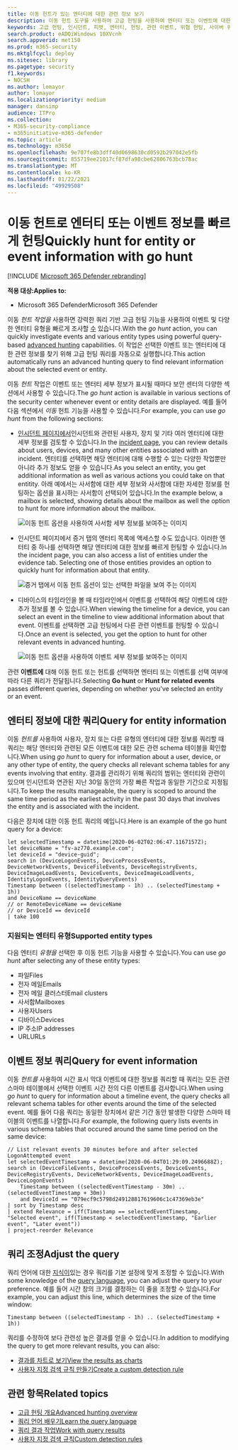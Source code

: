 ```yaml
---
title: 이동 헌트가 있는 엔터티에 대한 관련 정보 보기
description: 이동 헌트 도구를 사용하여 고급 헌팅을 사용하여 엔터티 또는 이벤트에 대한 관련 정보를 빠르게 쿼리하는 방법을 학습합니다.
keywords: 고급 헌팅, 인시던트, 피벗, 엔터티, 헌팅, 관련 이벤트, 위협 헌팅, 사이버 위협 헌팅, 검색, 쿼리, 원격 분석, Microsoft 365, Microsoft Threat Protection
search.product: eADQiWindows 10XVcnh
search.appverid: met150
ms.prod: m365-security
ms.mktglfcycl: deploy
ms.sitesec: library
ms.pagetype: security
f1.keywords:
- NOCSH
ms.author: lomayor
author: lomayor
ms.localizationpriority: medium
manager: dansimp
audience: ITPro
ms.collection:
- M365-security-compliance
- m365initiative-m365-defender
ms.topic: article
ms.technology: m365d
ms.openlocfilehash: 9e707fe8b3dff40d0698630cd0592b297042e5fb
ms.sourcegitcommit: 855719ee21017cf87dfa98cbe62806763bcb78ac
ms.translationtype: MT
ms.contentlocale: ko-KR
ms.lasthandoff: 01/22/2021
ms.locfileid: "49929508"
---
```

# <a name="quickly-hunt-for-entity-or-event-information-with-go-hunt"></a><span data-ttu-id="b1476-104">이동 헌트로 엔터티 또는 이벤트 정보를 빠르게 헌팅</span><span class="sxs-lookup"><span data-stu-id="b1476-104">Quickly hunt for entity or event information with go hunt</span></span>

[!INCLUDE [Microsoft 365 Defender rebranding](../includes/microsoft-defender.md)]


<span data-ttu-id="b1476-105">**적용 대상:**</span><span class="sxs-lookup"><span data-stu-id="b1476-105">**Applies to:**</span></span>
- <span data-ttu-id="b1476-106">Microsoft 365 Defender</span><span class="sxs-lookup"><span data-stu-id="b1476-106">Microsoft 365 Defender</span></span>

<span data-ttu-id="b1476-107">이동 *헌트 작업을* 사용하면 강력한 쿼리 기반 고급 헌팅 기능을 사용하여 이벤트 및 다양한 엔터티 유형을 빠르게 조사할 [수](advanced-hunting-overview.md) 있습니다.</span><span class="sxs-lookup"><span data-stu-id="b1476-107">With the *go hunt* action, you can quickly investigate events and various entity types using powerful query-based [advanced hunting](advanced-hunting-overview.md) capabilities.</span></span> <span data-ttu-id="b1476-108">이 작업은 선택한 이벤트 또는 엔터티에 대한 관련 정보를 찾기 위해 고급 헌팅 쿼리를 자동으로 실행합니다.</span><span class="sxs-lookup"><span data-stu-id="b1476-108">This action automatically runs an advanced hunting query to find relevant information about the selected event or entity.</span></span>

<span data-ttu-id="b1476-109">이동 *헌트* 작업은 이벤트 또는 엔터티 세부 정보가 표시될 때마다 보안 센터의 다양한 섹션에서 사용할 수 있습니다.</span><span class="sxs-lookup"><span data-stu-id="b1476-109">The *go hunt* action is available in various sections of the security center whenever event or entity details are displayed.</span></span> <span data-ttu-id="b1476-110">예를 들어 다음 섹션에서 *이동* 헌트 기능을 사용할 수 있습니다.</span><span class="sxs-lookup"><span data-stu-id="b1476-110">For example, you can use *go hunt* from the following sections:</span></span>

- <span data-ttu-id="b1476-111">[인시던트 페이지에서](investigate-incidents.md#incident-overview)인시던트와 관련된 사용자, 장치 및 기타 여러 엔터티에 대한 세부 정보를 검토할 수 있습니다.</span><span class="sxs-lookup"><span data-stu-id="b1476-111">In the [incident page](investigate-incidents.md#incident-overview), you can review details about users, devices, and many other entities associated with an incident.</span></span> <span data-ttu-id="b1476-112">엔터티를 선택하면 해당 엔터티에 대해 수행할 수 있는 다양한 작업뿐만 아니라 추가 정보도 얻을 수 있습니다.</span><span class="sxs-lookup"><span data-stu-id="b1476-112">As you select an entity, you get additional information as well as various actions you could take on that entitity.</span></span> <span data-ttu-id="b1476-113">아래 예에서는 사서함에 대한 세부 정보와 사서함에 대한 자세한 정보를 헌팅하는 옵션을 표시하는 사서함이 선택되어 있습니다.</span><span class="sxs-lookup"><span data-stu-id="b1476-113">In the example below, a mailbox is selected, showing details about the mailbox as well the option to hunt for more information about the mailbox.</span></span>

    ![이동 헌트 옵션을 사용하여 사서함 세부 정보를 보여주는 이미지](../../media/mtp-ah/go-hunt-email.png)

- <span data-ttu-id="b1476-115">인시던트 페이지에서 증거 탭의 엔터티 목록에 액세스할 수도 있습니다. 이러한 엔터티 중 하나를 선택하면 해당 엔터티에 대한 정보를 빠르게 헌팅할 수 있습니다.</span><span class="sxs-lookup"><span data-stu-id="b1476-115">In the incident page, you can also access a list of entities under the evidence tab. Selecting one of those entities provides an option to quickly hunt for information about that entity.</span></span>

    ![증거 탭에서 이동 헌트 옵션이 있는 선택한 파일을 보여 주는 이미지](../../media/mtp-ah/go-hunt-evidence-file.png)


- <span data-ttu-id="b1476-117">디바이스의 타임라인을 볼 때 타임라인에서 이벤트를 선택하여 해당 이벤트에 대한 추가 정보를 볼 수 있습니다.</span><span class="sxs-lookup"><span data-stu-id="b1476-117">When viewing the timeline for a device, you can select an event in the timeline to view additional information about that event.</span></span> <span data-ttu-id="b1476-118">이벤트를 선택하면 고급 헌팅에서 다른 관련 이벤트를 헌팅할 수 있습니다.</span><span class="sxs-lookup"><span data-stu-id="b1476-118">Once an event is selected, you get the option to hunt for other relevant events in advanced hunting.</span></span>

    ![이동 헌트 옵션을 사용하여 이벤트 세부 정보를 보여주는 이미지](../../media/mtp-ah/go-hunt-event.png)

<span data-ttu-id="b1476-120">관련 **이벤트에**  대해 이동 헌트 또는 헌트를 선택하면 엔터티 또는 이벤트를 선택 여부에 따라 다른 쿼리가 전달됩니다.</span><span class="sxs-lookup"><span data-stu-id="b1476-120">Selecting **Go hunt** or **Hunt for related events** passes different queries, depending on whether you've selected an entity or an event.</span></span>

## <a name="query-for-entity-information"></a><span data-ttu-id="b1476-121">엔터티 정보에 대한 쿼리</span><span class="sxs-lookup"><span data-stu-id="b1476-121">Query for entity information</span></span>
<span data-ttu-id="b1476-122">이동 *헌트를* 사용하여 사용자, 장치 또는 다른 유형의 엔터티에 대한 정보를 쿼리할 때 쿼리는 해당 엔터티와 관련된 모든 이벤트에 대한 모든 관련 schema 테이블을 확인합니다.</span><span class="sxs-lookup"><span data-stu-id="b1476-122">When using *go hunt* to query for information about a user, device, or any other type of entity, the query checks all relevant schema tables for any events involving that entity.</span></span> <span data-ttu-id="b1476-123">결과를 관리하기 위해 쿼리의 범위는 엔터티와 관련이 있으며 인시던트와 연관된 지난 30일 동안의 가장 빠른 작업과 동일한 기간으로 지정됩니다.</span><span class="sxs-lookup"><span data-stu-id="b1476-123">To keep the results manageable, the query is scoped to around the same time period as the earliest activity in the past 30 days that involves the entity and is associated with the incident.</span></span>

<span data-ttu-id="b1476-124">다음은 장치에 대한 이동 헌트 쿼리의 예입니다.</span><span class="sxs-lookup"><span data-stu-id="b1476-124">Here is an example of the go hunt query for a device:</span></span>

```kusto
let selectedTimestamp = datetime(2020-06-02T02:06:47.1167157Z);
let deviceName = "fv-az770.example.com";
let deviceId = "device-guid";
search in (DeviceLogonEvents, DeviceProcessEvents, DeviceNetworkEvents, DeviceFileEvents, DeviceRegistryEvents, DeviceImageLoadEvents, DeviceEvents, DeviceImageLoadEvents, IdentityLogonEvents, IdentityQueryEvents)
Timestamp between ((selectedTimestamp - 1h) .. (selectedTimestamp + 1h))
and DeviceName == deviceName
// or RemoteDeviceName == deviceName
// or DeviceId == deviceId
| take 100
```
### <a name="supported-entity-types"></a><span data-ttu-id="b1476-125">지원되는 엔터티 유형</span><span class="sxs-lookup"><span data-stu-id="b1476-125">Supported entity types</span></span>
<span data-ttu-id="b1476-126">다음 엔터티 *유형을* 선택한 후 이동 헌트 기능을 사용할 수 있습니다.</span><span class="sxs-lookup"><span data-stu-id="b1476-126">You can use *go hunt* after selecting any of these entity types:</span></span>

- <span data-ttu-id="b1476-127">파일</span><span class="sxs-lookup"><span data-stu-id="b1476-127">Files</span></span>
- <span data-ttu-id="b1476-128">전자 메일</span><span class="sxs-lookup"><span data-stu-id="b1476-128">Emails</span></span>
- <span data-ttu-id="b1476-129">전자 메일 클러스터</span><span class="sxs-lookup"><span data-stu-id="b1476-129">Email clusters</span></span>
- <span data-ttu-id="b1476-130">사서함</span><span class="sxs-lookup"><span data-stu-id="b1476-130">Mailboxes</span></span>
- <span data-ttu-id="b1476-131">사용자</span><span class="sxs-lookup"><span data-stu-id="b1476-131">Users</span></span>
- <span data-ttu-id="b1476-132">디바이스</span><span class="sxs-lookup"><span data-stu-id="b1476-132">Devices</span></span>
- <span data-ttu-id="b1476-133">IP 주소</span><span class="sxs-lookup"><span data-stu-id="b1476-133">IP addresses</span></span>
- <span data-ttu-id="b1476-134">URL</span><span class="sxs-lookup"><span data-stu-id="b1476-134">URLs</span></span>

## <a name="query-for-event-information"></a><span data-ttu-id="b1476-135">이벤트 정보 쿼리</span><span class="sxs-lookup"><span data-stu-id="b1476-135">Query for event information</span></span>
<span data-ttu-id="b1476-136">이동 *헌트를* 사용하여 시간 표시 막대 이벤트에 대한 정보를 쿼리할 때 쿼리는 모든 관련 스마마 테이블에서 선택한 이벤트 시간 전의 다른 이벤트를 검사합니다.</span><span class="sxs-lookup"><span data-stu-id="b1476-136">When using *go hunt* to query for information about a timeline event, the query checks all relevant schema tables for other events around the time of the selected event.</span></span> <span data-ttu-id="b1476-137">예를 들어 다음 쿼리는 동일한 장치에서 같은 기간 동안 발생한 다양한 스마마 테이블의 이벤트를 나열합니다.</span><span class="sxs-lookup"><span data-stu-id="b1476-137">For example, the following query lists events in various schema tables that occured around the same time period on the same device:</span></span>

```kusto
// List relevant events 30 minutes before and after selected LogonAttempted event
let selectedEventTimestamp = datetime(2020-06-04T01:29:09.2496688Z);
search in (DeviceFileEvents, DeviceProcessEvents, DeviceEvents, DeviceRegistryEvents, DeviceNetworkEvents, DeviceImageLoadEvents, DeviceLogonEvents)
    Timestamp between ((selectedEventTimestamp - 30m) .. (selectedEventTimestamp + 30m))
    and DeviceId == "079ecf9c5798d249128817619606c1c47369eb3e"
| sort by Timestamp desc
| extend Relevance = iff(Timestamp == selectedEventTimestamp, "Selected event", iff(Timestamp < selectedEventTimestamp, "Earlier event", "Later event"))
| project-reorder Relevance
```

## <a name="adjust-the-query"></a><span data-ttu-id="b1476-138">쿼리 조정</span><span class="sxs-lookup"><span data-stu-id="b1476-138">Adjust the query</span></span>
<span data-ttu-id="b1476-139">쿼리 언어에 대한 [지식이](advanced-hunting-query-language.md)있는 경우 쿼리를 기본 설정에 맞게 조정할 수 있습니다.</span><span class="sxs-lookup"><span data-stu-id="b1476-139">With some knowledge of the [query language](advanced-hunting-query-language.md), you can adjust the query to your preference.</span></span> <span data-ttu-id="b1476-140">예를 들어 시간 창의 크기를 결정하는 이 줄을 조정할 수 있습니다.</span><span class="sxs-lookup"><span data-stu-id="b1476-140">For example, you can adjust this line, which determines the size of the time window:</span></span>

```kusto
Timestamp between ((selectedTimestamp - 1h) .. (selectedTimestamp + 1h))
```

<span data-ttu-id="b1476-141">쿼리를 수정하여 보다 관련성 높은 결과를 얻을 수 있습니다.</span><span class="sxs-lookup"><span data-stu-id="b1476-141">In addition to modifying the query to get more relevant results, you can also:</span></span>
- [<span data-ttu-id="b1476-142">결과를 차트로 보기</span><span class="sxs-lookup"><span data-stu-id="b1476-142">View the results as charts</span></span>](advanced-hunting-query-results.md#view-query-results-as-a-table-or-chart)
- [<span data-ttu-id="b1476-143">사용자 지정 검색 규칙 만들기</span><span class="sxs-lookup"><span data-stu-id="b1476-143">Create a custom detection rule</span></span>](custom-detection-rules.md)

## <a name="related-topics"></a><span data-ttu-id="b1476-144">관련 항목</span><span class="sxs-lookup"><span data-stu-id="b1476-144">Related topics</span></span>
- [<span data-ttu-id="b1476-145">고급 헌팅 개요</span><span class="sxs-lookup"><span data-stu-id="b1476-145">Advanced hunting overview</span></span>](advanced-hunting-overview.md)
- [<span data-ttu-id="b1476-146">쿼리 언어 배우기</span><span class="sxs-lookup"><span data-stu-id="b1476-146">Learn the query language</span></span>](advanced-hunting-query-language.md)
- [<span data-ttu-id="b1476-147">쿼리 결과 작업</span><span class="sxs-lookup"><span data-stu-id="b1476-147">Work with query results</span></span>](advanced-hunting-query-results.md)
- [<span data-ttu-id="b1476-148">사용자 지정 검색 규칙</span><span class="sxs-lookup"><span data-stu-id="b1476-148">Custom detection rules</span></span>](custom-detection-rules.md)
